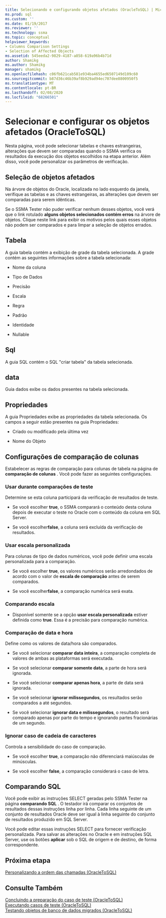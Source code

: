 ```yaml
---
title: Selecionando e configurando objetos afetados (OracleToSQL) | Microsoft Docs
ms.prod: sql
ms.custom: ''
ms.date: 01/19/2017
ms.reviewer: ''
ms.technology: ssma
ms.topic: conceptual
helpviewer_keywords:
- Columns Comparison Settings
- Selection of Affected Objects
ms.assetid: 545eeda2-9829-4187-a858-619a96b4b71d
author: Shamikg
ms.author: Shamikg
manager: shamikg
ms.openlocfilehash: c06fb621cab581e934ba4655ed6507149d109c60
ms.sourcegitcommit: b87d36c46b39af8b929ad94ec707dee8800950f5
ms.translationtype: MT
ms.contentlocale: pt-BR
ms.lasthandoff: 02/08/2020
ms.locfileid: "68266501"
---
```

# <a name="selecting-and-configuring-affected-objects-oracletosql"></a>Selecionar e configurar os objetos afetados (OracleToSQL)
Nesta página, você pode selecionar tabelas e chaves estrangeiras, alterações que devem ser comparadas quando o SSMA verifica os resultados da execução dos objetos escolhidos na etapa anterior. Além disso, você pode personalizar os parâmetros de verificação.  
  
## <a name="selection-of-affected-objects"></a>Seleção de objetos afetados  
Na árvore de objetos do Oracle, localizada no lado esquerdo da janela, verifique as tabelas e as chaves estrangeiras, as alterações que devem ser comparadas para serem idênticas.  
  
Se o SSMA Tester não puder verificar nenhum desses objetos, você verá que o link rotulado **alguns objetos selecionados contém erros** na árvore de objetos. Clique neste link para exibir os motivos pelos quais esses objetos não podem ser comparados e para limpar a seleção de objetos errados.  
  
## <a name="table"></a>Tabela  
A guia tabela contém a exibição de grade da tabela selecionada. A grade contém as seguintes informações sobre a tabela selecionada:  
  
-   Nome da coluna  
  
-   Tipo de Dados  
  
-   Precisão  
  
-   Escala  
  
-   Regra  
  
-   Padrão  
  
-   Identidade  
  
-   Nullable  
  
## <a name="sql"></a>Sql  
A guia SQL contém o SQL "criar tabela" da tabela selecionada.  
  
## <a name="data"></a>data  
Guia dados exibe os dados presentes na tabela selecionada.  
  
## <a name="properties"></a>Propriedades  
A guia Propriedades exibe as propriedades da tabela selecionada. Os campos a seguir estão presentes na guia Propriedades:  
  
-   Criado ou modificado pela última vez  
  
-   Nome do Objeto  
  
## <a name="columns-comparison-settings"></a>Configurações de comparação de colunas  
Estabelecer as regras de comparação para colunas de tabela na página de **comparação de colunas** . Você pode fazer as seguintes configurações.  
  
### <a name="use-during-test-comparisons"></a>Usar durante comparações de teste  
Determine se esta coluna participará da verificação de resultados de teste.  
  
-   Se você escolher **true**, o SSMA comparará o conteúdo desta coluna depois de executar o teste no Oracle com o conteúdo da coluna em SQL Server. 
  
-   Se você escolher**false**, a coluna será excluída da verificação de resultados.  
  
### <a name="use-custom-scale"></a>Usar escala personalizada  
Para colunas de tipo de dados numéricos, você pode definir uma escala personalizada para a comparação.  
  
-   Se você escolher **true**, os valores numéricos serão arredondados de acordo com o valor de **escala de comparação** antes de serem comparados.  
  
-   Se você escolher**false**, a comparação numérica será exata.  
  
### <a name="comparing-scale"></a>Comparando escala  
  
-   Disponível somente se a opção **usar escala personalizada** estiver definida como **true**. Essa é a precisão para comparação numérica.  
  
### <a name="date-time-comparing"></a>Comparação de data e hora  
Define como os valores de data/hora são comparados.  
  
-   Se você selecionar **comparar data inteira**, a comparação completa de valores de ambas as plataformas será executada.  
  
-   Se você selecionar **comparar somente data**, a parte de hora será ignorada.  
  
-   Se você selecionar **comparar apenas hora**, a parte de data será ignorada.  
  
-   Se você selecionar **ignorar milissegundos**, os resultados serão comparados a até segundos.  
  
-   Se você selecionar **ignorar data e milissegundos**, o resultado será comparado apenas por parte do tempo e ignorando partes fracionárias de um segundo.  
  
### <a name="ignore-strings-case"></a>Ignorar caso de cadeia de caracteres  
Controla a sensibilidade do caso de comparação.  
  
-   Se você escolher **true**, a comparação não diferenciará maiúsculas de minúsculas.  
  
-   Se você escolher **false**, a comparação considerará o caso de letra.  
  
## <a name="comparing-sql"></a>Comparando SQL  
Você pode exibir as instruções SELECT geradas pelo SSMA Tester na página **comparando SQL** . O testador irá comparar os conjuntos de resultados dessas instruções linha por linha. Cada linha seguinte de um conjunto de resultados Oracle deve ser igual à linha seguinte do conjunto de resultados produzido em SQL Server.
  
Você pode editar essas instruções SELECT para fornecer verificação personalizada. Para salvar as alterações no Oracle e em instruções SQL Server, use os botões **aplicar** sob o SQL de origem e de destino, de forma correspondente.  
  
## <a name="next-step"></a>Próxima etapa  
[Personalizando a ordem das chamadas &#40;OracleToSQL&#41;](../../ssma/oracle/customizing-calls-order-oracletosql.md)  
  
## <a name="see-also"></a>Consulte Também  
[Concluindo a preparação do caso de teste &#40;OracleToSQL&#41;](../../ssma/oracle/finishing-test-case-preparation-oracletosql.md)  
[Executando casos de teste &#40;OracleToSQL&#41;](../../ssma/oracle/running-test-cases-oracletosql.md)  
[Testando objetos de banco de dados migrados &#40;OracleToSQL&#41;](../../ssma/oracle/testing-migrated-database-objects-oracletosql.md)  
  
